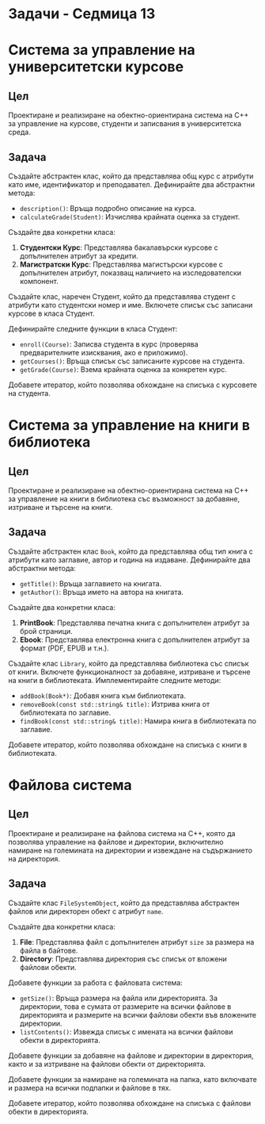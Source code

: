 # Задачи - Седмица 13

# Система за управление на университетски курсове

## Цел

Проектиране и реализиране на обектно-ориентирана система на C++ за управление на курсове, студенти и записвания в университетска среда.

## Задача

Създайте абстрактен клас, който да представлява общ курс с атрибути като име, идентификатор и преподавател. Дефинирайте два абстрактни метода:

- `description()`: Връща подробно описание на курса.
- `calculateGrade(Student)`: Изчислява крайната оценка за студент.

Създайте два конкретни класа:

1. **Студентски Курс**: Представлява бакалавърски курсове с допълнителен атрибут за кредити.
2. **Магистратски Курс**: Представлява магистърски курсове с допълнителен атрибут, показващ наличието на изследователски компонент.

Създайте клас, наречен Студент, който да представлява студент с атрибути като студентски номер и име. Включете списък със записани курсове в класа Студент.

Дефинирайте следните функции в класа Студент:

- `enroll(Course)`: Записва студента в курс (проверява предварителните изисквания, ако е приложимо).
- `getCourses()`: Връща списък със записаните курсове на студента.
- `getGrade(Course)`: Взема крайната оценка за конкретен курс.

Добавете итератор, който позволява обхождане на списъка с курсовете на студента.

# Система за управление на книги в библиотека

## Цел

Проектиране и реализиране на обектно-ориентирана система на C++ за управление на книги в библиотека със възможност за добавяне, изтриване и търсене на книги.

## Задача

Създайте абстрактен клас `Book`, който да представлява общ тип книга с атрибути като заглавие, автор и година на издаване. Дефинирайте два абстрактни метода:

- `getTitle()`: Връща заглавието на книгата.
- `getAuthor()`: Връща името на автора на книгата.

Създайте два конкретни класа:

1. **PrintBook**: Представлява печатна книга с допълнителен атрибут за брой страници.
2. **Ebook**: Представлява електронна книга с допълнителен атрибут за формат (PDF, EPUB и т.н.).

Създайте клас `Library`, който да представлява библиотека със списък от книги. Включете функционалност за добавяне, изтриване и търсене на книги в библиотеката. Имплементирайте следните методи:

- `addBook(Book*)`: Добавя книга към библиотеката.
- `removeBook(const std::string& title)`: Изтрива книга от библиотеката по заглавие.
- `findBook(const std::string& title)`: Намира книга в библиотеката по заглавие.

Добавете итератор, който позволява обхождане на списъка с книги в библиотеката.

# Файлова система

## Цел

Проектиране и реализиране на файлова система на C++, която да позволява управление на файлове и директории, включително намиране на големината на директории и извеждане на съдържанието на директория.

## Задача

Създайте клас `FileSystemObject`, който да представлява абстрактен файлов или директорен обект с атрибут `name`.

Създайте два конкретни класа:

1. **File**: Представлява файл с допълнителен атрибут `size` за размера на файла в байтове.
2. **Directory**: Представлява директория със списък от вложени файлови обекти.

Добавете функции за работа с файловата система:

- `getSize()`: Връща размера на файла или директорията. За директории, това е сумата от размерите на всички файлове в директорията и размерите на всички файлови обекти във вложените директории.
- `listContents()`: Извежда списък с имената на всички файлови обекти в директорията.

Добавете функции за добавяне на файлове и директории в директория, както и за изтриване на файлови обекти от директорията.

Добавете функции за намиране на големината на папка, като включвате и размера на всички подпапки и файлове в тях.

Добавете итератор, който позволява обхождане на списъка с файлови обекти в директорията.
